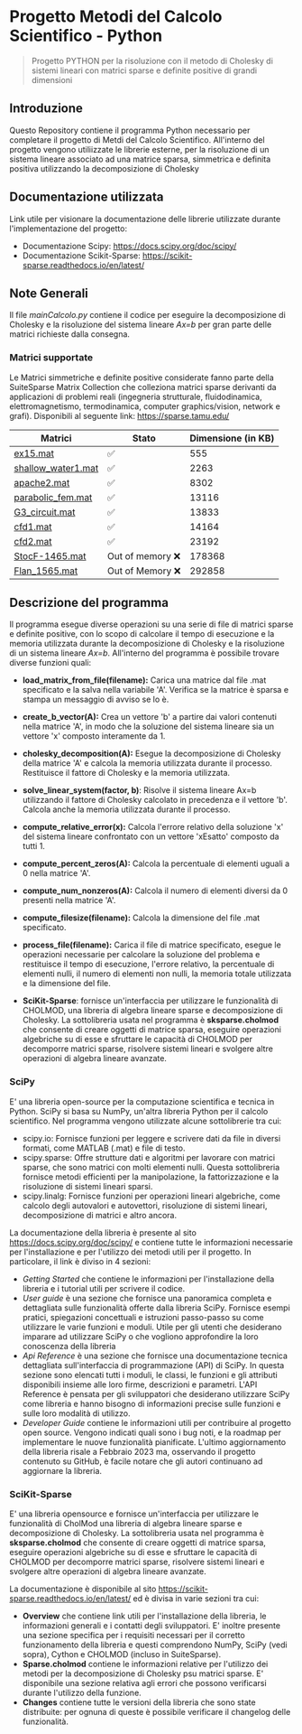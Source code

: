 # Progetto Metodi del Calcolo Scientifico - Python

> Progetto PYTHON per la risoluzione con il metodo di Cholesky di sistemi lineari con matrici sparse e definite positive di grandi dimensioni

## Introduzione

Questo Repository contiene il programma Python necessario per completare il progetto di Metdi del Calcolo Scientifico. 
All'interno del progetto vengono utiliizzate le librerie esterne, per la risoluzione di un sistema lineare associato ad una matrice sparsa, simmetrica e definita positiva utilizzando la decomposizione di Cholesky

## Documentazione utilizzata
Link utile per visionare la documentazione delle librerie utilizzate durante l'implementazione del progetto:
- Documentazione Scipy: https://docs.scipy.org/doc/scipy/
- Documentazione Scikit-Sparse: https://scikit-sparse.readthedocs.io/en/latest/

## Note Generali
Il file *mainCalcolo.py* contiene il codice per eseguire la decomposizione di Cholesky e la risoluzione 
del sistema lineare *Ax=b* per gran parte delle matrici richieste dalla consegna. 

### Matrici supportate

Le Matrici simmetriche e definite positive considerate fanno parte della SuiteSparse Matrix Collection che colleziona matrici sparse derivanti da applicazioni di problemi reali 
(ingegneria strutturale, fluidodinamica, elettromagnetismo, termodinamica, computer graphics/vision, network e grafi). Disponibili al seguente link: https://sparse.tamu.edu/

| Matrici | Stato | Dimensione (in KB) |
|-----------|-----------|-----------|
| [ex15.mat](https://sparse.tamu.edu/FIDAP/ex15)  | :white_check_mark:   |  555 |
| [shallow_water1.mat](https://sparse.tamu.edu/MaxPlanck/shallow_water1)    | :white_check_mark:   | 2263 |
| [apache2.mat](https://sparse.tamu.edu/GHS_psdef/apache2)   |:white_check_mark:    | 8302 |
| [parabolic_fem.mat](https://sparse.tamu.edu/Wissgott/parabolic_fem)  | :white_check_mark:    | 13116 |
| [G3_circuit.mat](https://sparse.tamu.edu/AMD/G3_circuit)   | :white_check_mark:    | 13833 |
| [cfd1.mat](https://sparse.tamu.edu/Rothberg/cfd1)   | :white_check_mark:    | 14164 |
| [cfd2.mat](https://sparse.tamu.edu/Rothberg/cfd2)   | :white_check_mark:    | 23192 |
| [StocF-1465.mat](https://sparse.tamu.edu/Janna/StocF-1465)   | Out of memory :x:    | 178368 |
| [Flan_1565.mat](https://sparse.tamu.edu/Janna/Flan_1565)   | Out of Memory :x:    | 292858 |

## Descrizione del programma

Il programma esegue diverse operazioni su una serie di file di matrici sparse e definite positive, con lo scopo di calcolare il tempo di esecuzione e la memoria utilizzata durante la decomposizione di Cholesky e la risoluzione di un sistema lineare *Ax=b*. 
All'interno del programma è possibile trovare diverse funzioni quali: 

* **load_matrix_from_file(filename):** Carica una matrice dal file .mat specificato e la salva nella variabile 'A'. Verifica se la matrice è sparsa e stampa un messaggio di avviso se lo è.
* **create_b_vector(A):** Crea un vettore 'b' a partire dai valori contenuti nella matrice 'A', in modo che la soluzione del sistema lineare sia un vettore 'x' composto interamente da 1.
* **cholesky_decomposition(A):** Esegue la decomposizione di Cholesky della matrice 'A' e calcola la memoria utilizzata durante il processo. Restituisce il fattore di Cholesky e la memoria utilizzata.
* **solve_linear_system(factor, b)**: Risolve il sistema lineare Ax=b utilizzando il fattore di Cholesky calcolato in precedenza e il vettore 'b'. Calcola anche la memoria utilizzata durante il processo.
* **compute_relative_error(x):** Calcola l'errore relativo della soluzione 'x' del sistema lineare confrontato con un vettore 'xEsatto' composto da tutti 1.
* **compute_percent_zeros(A):** Calcola la percentuale di elementi uguali a 0 nella matrice 'A'.
* **compute_num_nonzeros(A):** Calcola il numero di elementi diversi da 0 presenti nella matrice 'A'.
* **compute_filesize(filename):** Calcola la dimensione del file .mat specificato.
* **process_file(filename):** Carica il file di matrice specificato, esegue le operazioni necessarie per calcolare la soluzione del problema e restituisce il tempo di esecuzione, l'errore relativo, la percentuale di elementi nulli, il numero di elementi non nulli, la memoria totale utilizzata e la dimensione del file.


* **SciKit-Sparse**: fornisce un'interfaccia per utilizzare le funzionalità di CHOLMOD, una libreria di algebra lineare sparse e decomposizione di Cholesky. La sottolibreria usata nel programma è **sksparse.cholmod** che consente di creare oggetti di matrice sparsa, eseguire operazioni algebriche su di esse e sfruttare le capacità di CHOLMOD per decomporre matrici sparse, risolvere sistemi lineari e svolgere altre operazioni di algebra lineare avanzate. 

### SciPy
E' una libreria open-source per la computazione scientifica e tecnica in Python.  SciPy si basa su NumPy, un'altra libreria Python per il calcolo scientifico. Nel programma vengono utilizzate alcune sottolibrerie tra cui:
  * scipy.io: Fornisce funzioni per leggere e scrivere dati da file in diversi formati, come MATLAB (.mat) e file di testo.
  * scipy.sparse: Offre strutture dati e algoritmi per lavorare con matrici sparse, che sono matrici con molti elementi nulli. Questa sottolibreria fornisce metodi efficienti per la manipolazione, la fattorizzazione e la risoluzione di sistemi lineari sparsi.
  * scipy.linalg: Fornisce funzioni per operazioni lineari algebriche, come calcolo degli autovalori e autovettori, risoluzione di sistemi lineari, decomposizione di matrici e altro ancora.

La documentazione della libreria è presente al sito https://docs.scipy.org/doc/scipy/ e contiene tutte le informazioni necessarie per l'installazione e per l'utilizzo dei metodi utili per il progetto. In particolare, il link è diviso in 4 sezioni:
* *Getting Started* che contiene le informazioni per l'installazione della libreria e i tutorial utili per scrivere il codice. 
* *User guide*  è una sezione che fornisce una panoramica completa e dettagliata sulle funzionalità offerte dalla libreria SciPy. Fornisce esempi pratici, spiegazioni concettuali e istruzioni passo-passo su come utilizzare le varie funzioni e moduli. Utile per gli utenti che desiderano imparare ad utilizzare SciPy o che vogliono approfondire la loro conoscenza della libreria
* *Api Reference*  è una sezione che fornisce una documentazione tecnica dettagliata sull'interfaccia di programmazione (API) di SciPy. In questa sezione sono elencati tutti i moduli, le classi, le funzioni e gli attributi disponibili insieme alle loro firme, descrizioni e parametri. L'API Reference è pensata per gli sviluppatori che desiderano utilizzare SciPy come libreria e hanno bisogno di informazioni precise sulle funzioni e sulle loro modalità di utilizzo.
* *Developer Guide* contiene le informazioni utili per contribuire al progetto open source. Vengono indicati quali sono i bug noti, e la roadmap per implementare le nuove funzionalità pianificate. 
L'ultimo aggiornamento della libreria risale a Febbraio 2023 ma, osservando il progetto contenuto su GitHub, è facile notare che gli autori continuano ad aggiornare la libreria. 

### SciKit-Sparse
E' una libreria opensource e fornisce un'interfaccia per utilizzare le funzionalità di CholMod una libreria di algebra lineare sparse e decomposizione di Cholesky. La sottolibreria usata nel programma è **sksparse.cholmod** che consente di creare oggetti di matrice sparsa, eseguire operazioni algebriche su di esse e sfruttare le capacità di CHOLMOD per decomporre matrici sparse, risolvere sistemi lineari e svolgere altre operazioni di algebra lineare avanzate. 

La documentazione è disponibile al sito https://scikit-sparse.readthedocs.io/en/latest/ ed è divisa in varie sezioni tra cui:
* **Overview** che contiene link utili per l'installazione della libreria, le informazioni generali e i contatti degli sviluppatori. E' inoltre presente una sezione specifica per i requisiti necessari per il corretto funzionamento della libreria e questi comprendono NumPy, SciPy (vedi sopra), Cython e CHOLMOD (incluso in SuiteSparse). 
* **Sparse.cholmod** contiene le informazioni relative per l'utilizzo dei metodi per la decomposizione di Cholesky psu matrici sparse. E' disponibile una sezione relativa agli errori che possono verificarsi durante l'utilizzo della funzione. 
* **Changes** contiene tutte le versioni della libreria che sono state distribuite: per ognuna di queste è possibile verificare il changelog delle funzionalità. 


